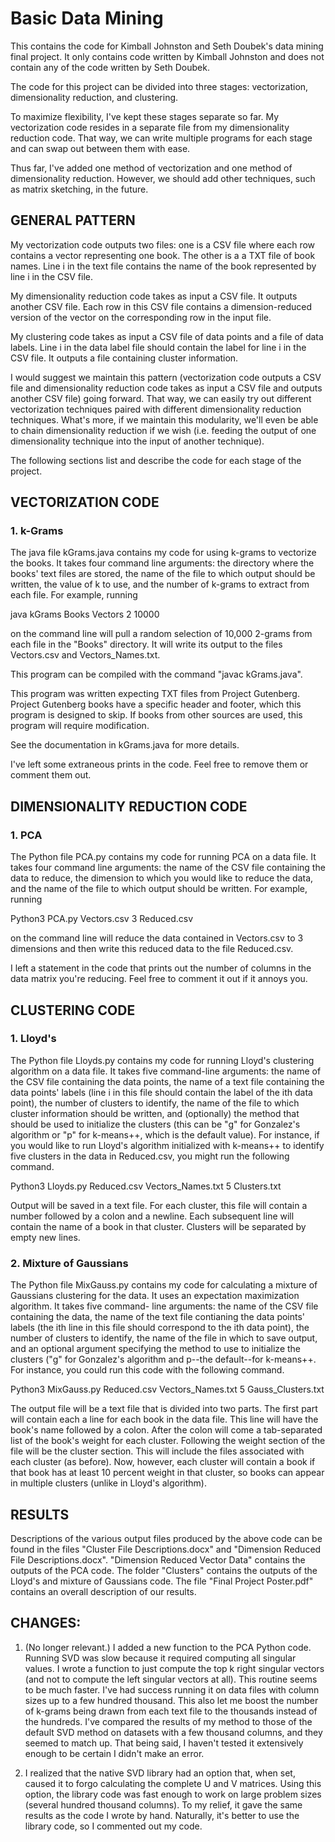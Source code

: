 # Basic Data Mining

This contains the code for Kimball Johnston and Seth Doubek's data mining final project. 
It only contains code written by Kimball Johnston and does not contain any of the 
code written by Seth Doubek. 

The code for this project can be divided into three stages: vectorization, 
dimensionality reduction, and clustering. 

To maximize flexibility, I've kept these stages separate so far. My vectorization
code resides in a separate file from my dimensionality reduction code. That way, we
can write multiple programs for each stage and can swap out between them with ease. 

Thus far, I've added one method of vectorization and one method of dimensionality 
reduction. However, we should add other techniques, such as matrix sketching, in 
the future. 

## GENERAL PATTERN 

My vectorization code outputs two files: one is a CSV file where each row contains 
a vector representing one book. The other is a a TXT file of book names. Line i in 
the text file contains the name of the book represented by line i in the CSV file. 

My dimensionality reduction code takes as input a CSV file. It outputs another CSV
file. Each row in this CSV file contains a dimension-reduced version of the vector
on the corresponding row in the input file. 

My clustering code takes as input a CSV file of data points and a file of data labels.
Line i in the data label file should contain the label for line i in the CSV file. 
It outputs a file containing cluster information. 

I would suggest we maintain this pattern (vectorization code outputs a CSV file and
dimensionality reduction code takes as input a CSV file and outputs another CSV file)
going forward. That way, we can easily try out different vectorization techniques
paired with different dimensionality reduction techniques. What's more, if we maintain
this modularity, we'll even be able to chain dimensionality reduction if we wish (i.e.
feeding the output of one dimensionality technique into the input of another technique). 

The following sections list and describe the code for each stage of the project. 

## VECTORIZATION CODE 

### 1. k-Grams 

The java file kGrams.java contains my code for using k-grams to vectorize
the books. It takes four command line arguments: the directory where the books' text
files are stored, the name of the file to which output should be written, the value
of k to use, and the number of k-grams to extract from each file. For example, running

java kGrams Books Vectors 2 10000 

on the command line will pull a random selection of 10,000 2-grams from each file in the
"Books" directory. It will write its output to the files Vectors.csv and 
Vectors_Names.txt.

This program can be compiled with the command "javac kGrams.java". 

This program was written expecting TXT files from Project Gutenberg. Project 
Gutenberg books have a specific header and footer, which this program is designed to 
skip. If books from other sources are used, this program will require modification. 

See the documentation in kGrams.java for more details. 

I've left some extraneous prints in the code. Feel free to remove them or
comment them out. 

## DIMENSIONALITY REDUCTION CODE 

### 1. PCA 

The Python file PCA.py contains my code for running PCA on a data file. It takes
four command line arguments: the name of the CSV file containing the data to reduce, the
dimension to which you would like to reduce the data, and the name of the file to which
output should be written. For example, running 

Python3 PCA.py Vectors.csv 3 Reduced.csv 

on the command line will reduce the data contained in Vectors.csv to 3 dimensions and then
write this reduced data to the file Reduced.csv. 

I left a statement in the code that prints out the number of columns in the data
matrix you're reducing. Feel free to comment it out if it annoys you. 

## CLUSTERING CODE 

### 1. Lloyd's 

The Python file Lloyds.py contains my code for running Lloyd's clustering algorithm 
on a data file. It takes five command-line arguments: the name of the CSV file containing the
data points, the name of a text file containing the data points' labels (line i in this file 
should contain the label of the ith data point), the number of clusters to identify, the name
of the file to which cluster information should be written, and (optionally) the method that 
should be used to initialize the clusters (this can be "g" for Gonzalez's algorithm or "p" for
k-means++, which is the default value). For instance, if you would like to run Lloyd's algorithm
initialized with k-means++ to identify five clusters in the data in Reduced.csv, you might run 
the following command. 

Python3 Lloyds.py Reduced.csv Vectors_Names.txt 5 Clusters.txt 

Output will be saved in a text file. For each cluster, this file will contain a number
followed by a colon and a newline. Each subsequent line will contain the name of a book in 
that cluster. Clusters will be separated by empty new lines. 

### 2. Mixture of Gaussians 

The Python file MixGauss.py contains my code for calculating a mixture of Gaussians 
clustering for the data. It uses an expectation maximization algorithm. It takes five command-
line arguments: the name of the CSV file containing the data, the name of the text file contianing
the data points' labels (the ith line in this file should correspond to the ith data point), the 
number of clusters to identify, the name of the file in which to save output, and an optional 
argument specifying the method to use to initialize the clusters ("g" for Gonzalez's algorithm and 
p--the default--for k-means++. For instance, you could run this code with the following command. 

Python3 MixGauss.py Reduced.csv Vectors_Names.txt 5 Gauss_Clusters.txt 

The output file will be a text file that is divided into two parts. The first part will 
contain each a line for each book in the data file. This line will have the book's name followed by 
a colon. After the colon will come a tab-separated list of the book's weight for each cluster. 
Following the weight section of the file will be the cluster section. This will include the files
associated with each cluster (as before). Now, however, each cluster will contain a book if that
book has at least 10 percent weight in that cluster, so books can appear in multiple clusters (unlike 
in Lloyd's algorithm). 

## RESULTS 

Descriptions of the various output files produced by the above code can be found in the files 
"Cluster File Descriptions.docx" and "Dimension Reduced File Descriptions.docx". "Dimension Reduced 
Vector Data" contains the outputs of the PCA code. The folder "Clusters" contains the outputs of the 
Lloyd's and mixture of Gaussians code. The file "Final Project Poster.pdf" contains an overall 
description of our results. 

## CHANGES: 

1. (No longer relevant.) 
I added a new function to the PCA Python code. Running SVD was slow because it required 
computing all singular values. I wrote a function to just compute the top k right singular 
vectors (and not to compute the left singular vectors at all). This routine seems to be 
much faster. I've had success running it on data files with column sizes up to a few hundred 
thousand. This also let me boost the number of k-grams being drawn from each text file to the
thousands instead of the hundreds. I've compared the results of my method to those of the default
SVD method on datasets with a few thousand columns, and they seemed to match up. That being said,
I haven't tested it extensively enough to be certain I didn't make an error. 

2. I realized that the native SVD library had an option that, when set, caused it to forgo 
calculating the complete U and V matrices. Using this option, the library code was fast enough
to work on large problem sizes (several hundred thousand columns). To my relief, it gave the same
results as the code I wrote by hand. Naturally, it's better to use the library code, so I commented
out my code. 
